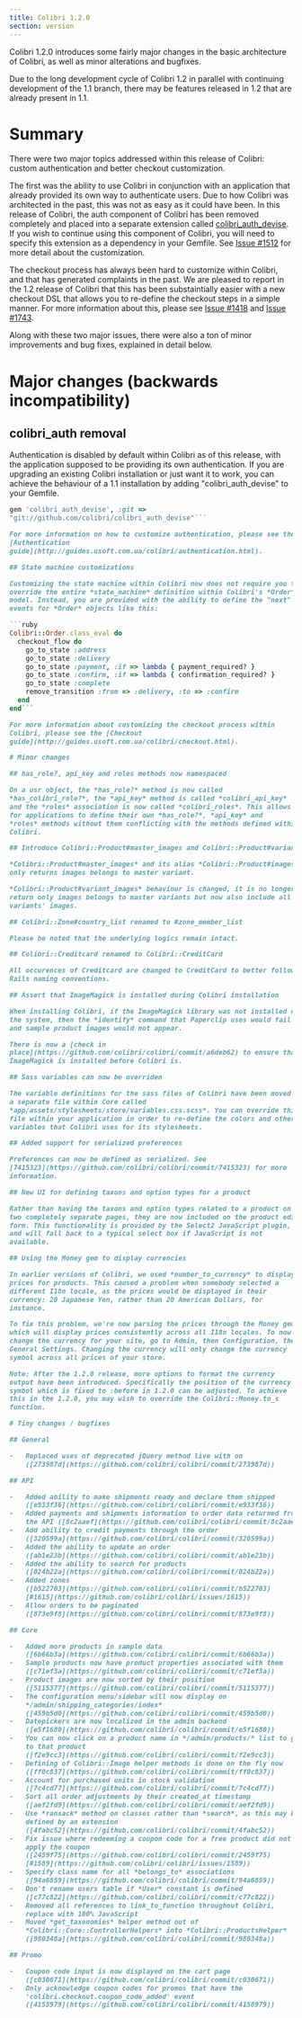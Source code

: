 ```yaml
---
title: Colibri 1.2.0
section: version
---
```


Colibri 1.2.0 introduces some fairly major changes in the basic
architecture of Colibri, as well as minor alterations and bugfixes.

Due to the long development cycle of Colibri 1.2 in parallel with
continuing development of the 1.1 branch, there may be features released
in 1.2 that are already present in 1.1.

# Summary

There were two major topics addressed within this release of Colibri:
custom authentication and better checkout customization.

The first was the ability to use Colibri in conjunction with an
application that already provided its own way to authenticate users. Due
to how Colibri was architected in the past, this was not as easy as it
could have been. In this release of Colibri, the auth component of Colibri
has been removed completely and placed into a separate extension called
[colibri_auth_devise](https://github.com/colibri/colibri_auth_devise). If
you wish to continue using this component of Colibri, you will need to
specify this extension as a dependency in your Gemfile. See [Issue
#1512](https://github.com/colibri/colibri/pull/1512) for more detail about
the customization.

The checkout process has always been hard to customize within Colibri, and
that has generated complaints in the past. We are pleased to report in
the 1.2 release of Colibri that this has been substaintially easier with a
new checkout DSL that allows you to re-define the checkout steps in a
simple manner. For more information about this, please see [Issue
#1418](https://github.com/colibri/colibri/pull/1418) and [Issue
#1743](https://github.com/colibri/colibri/pull/1743).

Along with these two major issues, there were also a ton of minor
improvements and bug fixes, explained in detail below.

# Major changes (backwards incompatibility)

## colibri_auth removal

Authentication is disabled by default within Colibri as of this release,
with the application supposed to be providing its own authentication. If
you are upgrading an existing Colibri installation or just want it to
work, you can achieve the behaviour of a 1.1 installation by adding
"colibri_auth_devise" to your Gemfile.

```ruby
gem 'colibri_auth_devise', :git =>
"git://github.com/colibri/colibri_auth_devise"```

For more information on how to customize authentication, please see the
[Authentication
guide](http://guides.usoft.com.ua/colibri/authentication.html).

## State machine customizations

Customizing the state machine within Colibri now does not require you to
override the entire *state_machine* definition within Colibri's *Order*
model. Instead, you are provided with the ability to define the "next"
events for *Order* objects like this:

```ruby
Colibri::Order.class_eval do
  checkout_flow do
    go_to_state :address
    go_to_state :delivery
    go_to_state :payment, :if => lambda { payment_required? }
    go_to_state :confirm, :if => lambda { confirmation_required? }
    go_to_state :complete
    remove_transition :from => :delivery, :to => :confirm
  end
end```

For more information about customizing the checkout process within
Colibri, please see the [Checkout
guide](http://guides.usoft.com.ua/colibri/checkout.html).

# Minor changes

## has_role?, api_key and roles methods now namespaced

On a usr object, the *has_role?* method is now called
*has_colibri_role?*, the *api_key* method is called *colibri_api_key*
and the *roles* association is now called *colibri_roles*. This allows
for applications to define their own *has_role?*, *api_key* and
*roles* methods without them conflicting with the methods defined within
Colibri.

## Introduce Colibri::Product#master_images and Colibri::Product#variant_images

*Colibri::Product#master_images* and its alias *Colibri::Product#images*
only returns images belongs to master variant.

*Colibri::Product#variant_images* behaviour is changed, it is no longer
return only images belongs to master variants but now also include all
variants' images.

## Colibri::Zone#country_list renamed to #zone_member_list

Please be noted that the underlying logics remain intact.

## Colibri::Creditcard renamed to Colibri::CreditCard

All occurences of Creditcard are changed to CreditCard to better follow
Rails naming conventions.

## Assert that ImageMagick is installed during Colibri installation

When installing Colibri, if the ImageMagick library was not installed on
the system, then the *identify* command that Paperclip uses would fail
and sample product images would not appear.

There is now a [check in
place](https://github.com/colibri/colibri/commit/a6deb62) to ensure that
ImageMagick is installed before Colibri is.

## Sass variables can now be overriden

The variable definitions for the sass files of Colibri have been moved to
a separate file within Core called
*app/assets/stylesheets/store/variables.css.scss*. You can override this
file within your application in order to re-define the colors and other
variables that Colibri uses for its stylesheets.

## Added support for serialized preferences

Preferences can now be defined as serialized. See
[7415323](https://github.com/colibri/colibri/commit/7415323) for more
information.

## New UI for defining taxons and option types for a product

Rather than having the taxons and option types related to a product on
two completely separate pages, they are now included on the product edit
form. This functionality is provided by the Select2 JavaScript plugin,
and will fall back to a typical select box if JavaScript is not
available.

## Using the Money gem to display currencies

In earlier versions of Colibri, we used *number_to_currency* to display
prices for products. This caused a problem when somebody selected a
different I18n locale, as the prices would be displayed in their
currency: 20 Japanese Yen, rather than 20 American Dollars, for
instance.

To fix this problem, we're now parsing the prices through the Money gem
which will display prices consistently across all I18n locales. To now
change the currency for your site, go to Admin, then Configuration, then
General Settings. Changing the currency will only change the currency
symbol across all prices of your store.

Note: After the 1.2.0 release, more options to format the currency
output have been introduced. Specifically the position of the currency
symbol which is fixed to :before in 1.2.0 can be adjusted. To achieve
this in the 1.2.0, you may wish to override the Colibri::Money.to_s
function.

# Tiny changes / bugfixes

## General

-   Replaced uses of deprecated jQuery method live with on
    ([273987d](https://github.com/colibri/colibri/commit/273987d))

## API

-   Added ability to make shipments ready and declare them shipped
    ([e933f36](https://github.com/colibri/colibri/commit/e933f36))
-   Added payments and shipments information to order data returned from
    the API ([8c2aaef](https://github.com/colibri/colibri/commit/8c2aaef))
-   Add ability to credit payments through the order
    ([320599a](https://github.com/colibri/colibri/commit/320599a))
-   Added the ability to update an order
    ([ab1e23b](https://github.com/colibri/colibri/commit/ab1e23b))
-   Added the ability to search for products
    ([024b22a](https://github.com/colibri/colibri/commit/024b22a))
-   Added zones
    ([b522703](https://github.com/colibri/colibri/commit/b522703)
    [#1615](https://github.com/colibri/colibri/issues/1615))
-   Allow orders to be paginated
    ([873e9f8](https://github.com/colibri/colibri/commit/873e9f8))

## Core

-   Added more products in sample data
    ([6b66b3a](https://github.com/colibri/colibri/commit/6b66b3a))
-   Sample products now have product properties associated with them
    ([c71ef3a](https://github.com/colibri/colibri/commit/c71ef3a))
-   Product images are now sorted by their position
    ([5115377](https://github.com/colibri/colibri/commit/5115377))
-   The configuration menu/sidebar will now display on
    */admin/shipping_categories/index*
    ([459b5d0](https://github.com/colibri/colibri/commit/459b5d0))
-   Datepickers are now localized in the admin backend
    ([e5f1680](https://github.com/colibri/colibri/commit/e5f1680))
-   You can now click on a product name in */admin/products/* list to go
    to that product
    ([f2e9cc3](https://github.com/colibri/colibri/commit/f2e9cc3))
-   Defining of Colibri::Image helper methods is done on the fly now
    ([ff0c837](https://github.com/colibri/colibri/commit/ff0c837))
-   Account for purchased units in stock validation
    ([7c4cd77](https://github.com/colibri/colibri/commit/7c4cd77))
-   Sort all order adjustments by their created_at timestamp
    ([aef2fd9](https://github.com/colibri/colibri/commit/aef2fd9))
-   Use *ransack* method on classes rather than *search*, as this may be
    defined by an extension
    ([4fabc52](https://github.com/colibri/colibri/commit/4fabc52))
-   Fix issue where redeeming a coupon code for a free product did not
    apply the coupon
    ([2459f75](https://github.com/colibri/colibri/commit/2459f75)
    [#1589](https://github.com/colibri/colibri/issues/1589))
-   Specify class name for all *belongs_to* associations
    ([94a6859](https://github.com/colibri/colibri/commit/94a6859))
-   Don't rename users table if *User* constant is defined
    ([c77c822](https://github.com/colibri/colibri/commit/c77c822))
-   Removed all references to link_to_function throughout Colibri,
    replace with 100% JavaScript
-   Moved *get_taxonomies* helper method out of
    *Colibri::Core::ControllerHelpers* into *Colibri::ProductsHelper*
    ([980348a](https://github.com/colibri/colibri/commit/980348a))

## Promo

-   Coupon code input is now displayed on the cart page
    ([c030671](https://github.com/colibri/colibri/commit/c030671))
-   Only acknowledge coupon codes for promos that have the
    'colibri.checkout.coupon_code_added' event
    ([4158979](https://github.com/colibri/colibri/commit/4158979))

